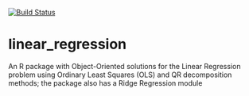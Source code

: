 [![Build Status](https://travis-ci.org/dsn00b/linear_regression.svg?branch=master)](https://travis-ci.org/dsn00b/linear_regression)
# linear_regression
An R package with Object-Oriented solutions for the Linear Regression problem using Ordinary Least Squares (OLS) and QR decomposition methods; the package also has a Ridge Regression module
